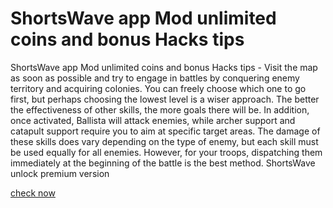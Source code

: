 # ShortsWave app Mod unlimited coins and bonus Hacks tips

ShortsWave app Mod unlimited coins and bonus Hacks tips - Visit the map as soon as possible and try to engage in battles by conquering enemy territory and acquiring colonies. You can freely choose which one to go first, but perhaps choosing the lowest level is a wiser approach. The better the effectiveness of other skills, the more goals there will be. In addition, once activated, Ballista will attack enemies, while archer support and catapult support require you to aim at specific target areas. The damage of these skills does vary depending on the type of enemy, but each skill must be used equally for all enemies. However, for your troops, dispatching them immediately at the beginning of the battle is the best method. ShortsWave unlock premium version

[check now](https://fifamcheat.top/shortswave)

